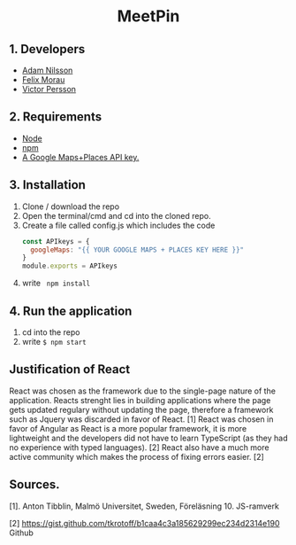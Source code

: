 <h1 align="center">MeetPin</h1>

## 1. Developers

<ul>
  <li> <a href="https://github.com/addicool">Adam Nilsson </a></li>
  <li> <a href="https://github.com/femosc2">Felix Morau </a></li>
  <li> <a href="https://github.com/VictorPersson ">Victor Persson </a></li>
</ul>

## 2. Requirements

<ul>
  <li> <a href="https://nodejs.org/en/download/">Node</a></li>
  <li> <a href="https://www.npmjs.com/get-npm">npm</a></li>
  <li> <a href="https://cloud.google.com/maps-platform/?__utma=102347093.92387519.1558278983.1559032155.1559032155.1&__utmb=102347093.0.10.1559032155&__utmc=102347093&__utmx=-&__utmz=102347093.1559032155.1.1.utmcsr=google|utmccn=(organic)|utmcmd=organic|utmctr=(not%20provided)&__utmv=-&__utmk=129617036&_ga=2.78148369.463654512.1559032149-92387519.1558278983#get-started">A Google Maps+Places API key.</a></li>
</ul>
  
  
## 3. Installation

<ol>
  <li> Clone / download the repo </li> 
  <li> Open the terminal/cmd and cd into the cloned repo. </li>
  <li>Create a file called config.js which includes the code

  ```javascript
const APIkeys = {
    googleMaps: "{{ YOUR GOOGLE MAPS + PLACES KEY HERE }}"
}
module.exports = APIkeys
```

</li>
  <li> write <code> npm install </code> </li>
</ol>

## 4. Run the application

<ol>
  <li> cd into the repo </li> 
  <li> write <code>$ npm start </code> </li>
</ol>

## Justification of React

React was chosen as the framework due to the single-page nature of the application. Reacts strenght lies in building applications where the page gets updated regulary without updating the page, therefore a framework such as Jquery was discarded in favor of React. [1]
React was chosen in favor of Angular as React is a more popular framework, it is more lightweight and the developers did not have to learn TypeScript (as they had no experience with typed languages). [2] React also have a much more active community which makes the process of fixing errors easier. [2]

## Sources.
[1]. Anton Tibblin, Malmö Universitet, Sweden, Föreläsning 10. JS-ramverk

[2] https://gist.github.com/tkrotoff/b1caa4c3a185629299ec234d2314e190 Github